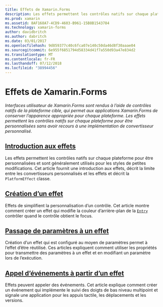 ```yaml
---
title: Effets de Xamarin.Forms
description: Les effets permettent les contrôles natifs sur chaque plateforme pour être personnalisées sans avoir recours à une implémentation de convertisseur personnalisé.
ms.prod: xamarin
ms.assetid: 8AF168A7-4CD9-4603-B961-15B8B1543784
ms.technology: xamarin-forms
author: davidbritch
ms.author: dabritch
ms.date: 03/01/2017
ms.openlocfilehash: 9d859377c40c6fca07e140c50da46d8f30aaae04
ms.sourcegitcommit: 6e955f6851794d58334d41f7a550d93a47e834d2
ms.translationtype: MT
ms.contentlocale: fr-FR
ms.lasthandoff: 07/12/2018
ms.locfileid: "38994456"
---
```

# <a name="xamarinforms-effects"></a>Effets de Xamarin.Forms

_Interfaces utilisateur de Xamarin.Forms sont rendus à l’aide de contrôles natifs de la plateforme cible, qui permet aux applications Xamarin.Forms de conserver l’apparence appropriée pour chaque plateforme. Les effets permettent les contrôles natifs sur chaque plateforme pour être personnalisées sans avoir recours à une implémentation de convertisseur personnalisé._

## <a name="introduction-to-effectsintroductionmd"></a>[Introduction aux effets](introduction.md)

Les effets permettent les contrôles natifs sur chaque plateforme pour être personnalisées et sont généralement utilisés pour les styles de petites modifications. Cet article fournit une introduction aux effets, décrit la limite entre les convertisseurs personnalisés et les effets et décrit la `PlatformEffect` classe.

## <a name="creating-an-effectcreatingmd"></a>[Création d’un effet](creating.md)

Effets de simplifient la personnalisation d’un contrôle. Cet article montre comment créer un effet qui modifie la couleur d’arrière-plan de la [ `Entry` ](xref:Xamarin.Forms.Entry) contrôler quand le contrôle obtient le focus.

## <a name="passing-parameters-to-an-effectpassing-parametersindexmd"></a>[Passage de paramètres à un effet](passing-parameters/index.md)

Création d’un effet qui est configuré au moyen de paramètres permet à l’effet d’être réutilisé. Ces articles expliquent comment utiliser les propriétés pour transmettre des paramètres à un effet et en modifiant un paramètre lors de l’exécution.

## <a name="invoking-events-from-an-effecttouch-trackingmd"></a>[Appel d’événements à partir d’un effet](touch-tracking.md)

Effets peuvent appeler des événements. Cet article explique comment créer un événement qui implémente le suivi des doigts de bas niveau multipoint et signale une application pour les appuis tactile, les déplacements et les versions.
